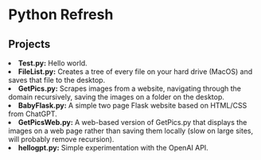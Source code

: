 <H1>Python Refresh</H1>
<H2>Projects</H2>
<li><b>Test.py:</b> Hello world.</li>
<li><b>FileList.py:</b> Creates a tree of every file on your hard drive (MacOS) and saves that file to the desktop.</li>
<li><b>GetPics.py:</b> Scrapes images from a website, navigating through the domain recursively, saving the images on a folder on the desktop.</li>
<li><b>BabyFlask.py:</b> A simple two page Flask website based on HTML/CSS from ChatGPT.</li>
<li><b>GetPicsWeb.py:</b> A web-based version of GetPics.py that displays the images on a web page rather than saving them locally (slow on large sites, will probably remove recursion).</li>
<li><b>hellogpt.py:</b> Simple experimentation with the OpenAI API.</li>